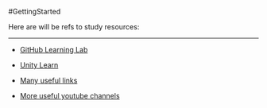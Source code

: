 #GettingStarted

Here are will be refs to study resources:

<hr>

- [GitHub Learning Lab](https://lab.github.com)

- [Unity Learn](https://learn.unity.com)

- [Many useful links](https://hsbi.hse.ru/programs/vocational_retraining/menedzhment-igrovykh-internet-proektov/useful-resources/)

- [More useful youtube channels](https://proglib.io/p/50-youtube-kanalov-dlya-razrabotchikov-igr-2020-05-13)
